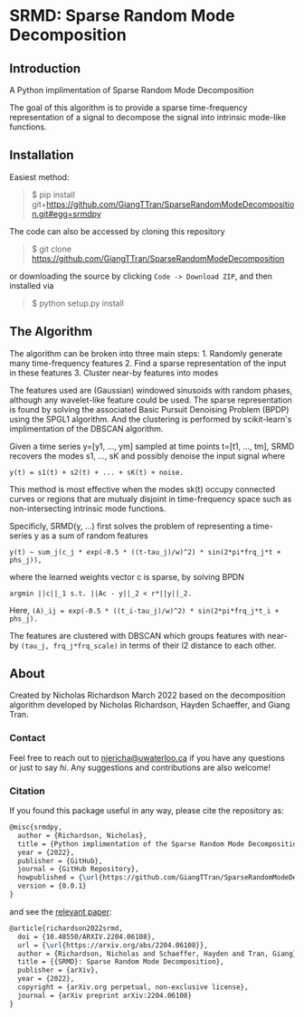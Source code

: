 # SRMD: Sparse Random Mode Decomposition

## Introduction

A Python implimentation of Sparse Random Mode Decomposition

The goal of this algorithm is to provide a sparse time-frequency representation
of a signal to decompose the signal into intrinsic mode-like functions.

## Installation

Easiest method:

> \$ pip install git+https://github.com/GiangTTran/SparseRandomModeDecomposition.git#egg=srmdpy

The code can also be accessed by cloning this repository

> \$ git clone <https://github.com/GiangTTran/SparseRandomModeDecomposition>

or downloading the source by clicking `Code -> Download ZIP`, and then installed via

> \$ python setup.py install

## The Algorithm

The algorithm can be broken into three main steps:
    1. Randomly generate many time-frequency features
    2. Find a sparse representation of the input in these features
    3. Cluster near-by features into modes

The features used are (Gaussian) windowed sinusoids with random phases, although
any wavelet-like feature could be used. The sparse representation is found by
solving the associated Basic Pursuit Denoising Problem (BPDP) using the SPGL1
algorithm. And the clustering is performed by scikit-learn's implimentation of
the DBSCAN algorithm.

Given a time series y=[y1, ..., ym] sampled at time points t=[t1, ..., tm],
SRMD recovers the modes s1, ..., sK and possibly denoise the input signal where

```y(t) = s1(t) + s2(t) + ... + sK(t) + noise.```

This method is most effective when the modes sk(t) occupy connected curves
or regions that are mutualy disjoint in time-frequency space such as
non-intersecting intrinsic mode functions.

Specificly, SRMD(y, ...) first solves the problem of representing a time-series
y as a sum of random features

```y(t) ~ sum_j(c_j * exp(-0.5 * ((t-tau_j)/w)^2) * sin(2*pi*frq_j*t + phs_j)),```

where the learned weights vector c is sparse, by solving BPDN

```argmin ||c||_1 s.t. ||Ac - y||_2 < r*||y||_2.```

Here, ```(A)_ij = exp(-0.5 * ((t_i-tau_j)/w)^2) * sin(2*pi*frq_j*t_i + phs_j).```

The features are clustered with DBSCAN which groups features with near-by
```(tau_j, frq_j*frq_scale)``` in terms of their l2 distance to each other.

## About

Created by Nicholas Richardson March 2022 based on the decomposition algorithm
developed by Nicholas Richardson, Hayden Schaeffer, and Giang Tran.

### Contact

Feel free to reach out to njericha@uwaterloo.ca if you have any questions or
just to say *hi*. Any suggestions and contributions are also welcome!

### Citation
If you found this package useful in any way, please cite the repository as:

```latex
@misc{srmdpy,
  author = {Richardson, Nicholas},
  title = {Python implimentation of the Sparse Random Mode Decomposition algorithm},
  year = {2022},
  publisher = {GitHub},
  journal = {GitHub Repository},
  howpublished = {\url{https://github.com/GiangTTran/SparseRandomModeDecomposition}},
  version = {0.0.1}
}
```

and see the [relevant paper](https://arxiv.org/abs/2204.06108):

```latex
@article{richardson2022srmd,
  doi = {10.48550/ARXIV.2204.06108},
  url = {\url{https://arxiv.org/abs/2204.06108}},
  author = {Richardson, Nicholas and Schaeffer, Hayden and Tran, Giang},
  title = {{SRMD}: Sparse Random Mode Decomposition},
  publisher = {arXiv},
  year = {2022},
  copyright = {arXiv.org perpetual, non-exclusive license},
  journal = {arXiv preprint arXiv:2204.06108}
}
```
